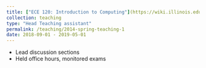 ```yaml
---
title: ["ECE 120: Introduction to Computing"](https://wiki.illinois.edu//wiki/display/ece120/Home)
collection: teaching
type: "Head Teaching assistant"
permalink: /teaching/2014-spring-teaching-1
date: 2018-09-01 - 2019-05-01
---
```


- Lead discussion sections
- Held office hours, monitored exams
